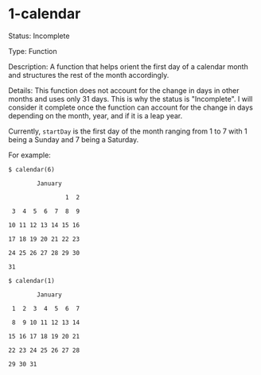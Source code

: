 # 1-calendar

Status:
Incomplete

Type:
Function

Description:
A function that helps orient the first day of a calendar month and structures the rest of the month accordingly. 

Details:
This function does not account for the change in days in other months and uses only 31 days. This is why the status is "Incomplete". I will consider it complete once the function can account for the change in days depending on the month, year, and if it is a leap year.

Currently, ```startDay``` is the first day of the month ranging from 1 to 7 with 1 being a Sunday and 7 being a Saturday.

For example:

```
$ calendar(6)

        January

                1  2 

 3  4  5  6  7  8  9 

10 11 12 13 14 15 16 

17 18 19 20 21 22 23 

24 25 26 27 28 29 30 

31

$ calendar(1)

        January

 1  2  3  4  5  6  7 

 8  9 10 11 12 13 14 

15 16 17 18 19 20 21 

22 23 24 25 26 27 28 

29 30 31 

```